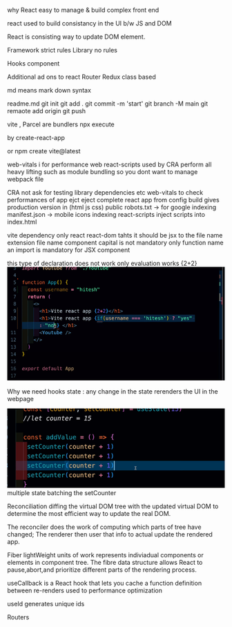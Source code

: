 why React
    easy to manage & build complex front end

react used to build consistancy in the UI   b/w JS and DOM

React is consisting way to update DOM element.

Framework strict rules
Library no rules

Hooks
component

Additional ad ons to react
    Router
    Redux
    class based

md means mark down syntax

readme.md
git init
git add .
git commit -m 'start'
git branch -M main
git remaote add origin 
git push

vite , Parcel are bundlers
npx execute

by create-react-app

or npm create vite@latest

web-vitals i for performance web
react-scripts used by CRA perform all heavy lifting such as module bundling
                so you dont want to manage webpack file 

CRA
    not ask for testing library dependencies etc
    web-vitals to check performances of app
    ejct eject complete react app from config
    build gives production version in (html js css)
    public
        robots.txt ->  for google indexing
        manifest.json -> mobile icons indexing
    react-scripts inject scripts into index.html

vite
    dependency only react react-dom tahts it
    should be jsx to the file name extension
    file name component capital is not mandatory
    only function name an import is mandatory for JSX component 

this type of declaration does not work only evaluation works {2+2}
![alt text](image-3.png)

Why we need hooks
  state : any change in the state rerenders the UI in the webpage  

![alt text](image-4.png)
    multiple state batching the setCounter

Reconciliation
    diffing the virtual DOM tree with the updated virtual DOM to determine the most efficient way to update the real DOM.

The reconciler does the work of computing which parts of tree have changed;
The renderer then user that info to actual update the rendered app.

Fiber
    lightWeight units of work represents indiviadual components or elements in component tree.
    The fibre data structure allows React to pause,abort,and prioritize different parts of the rendering process.

useCallback is a React hook that lets you cache a function definition between re-renders
used to performance optimization

useId generates unique ids

Routers
    
